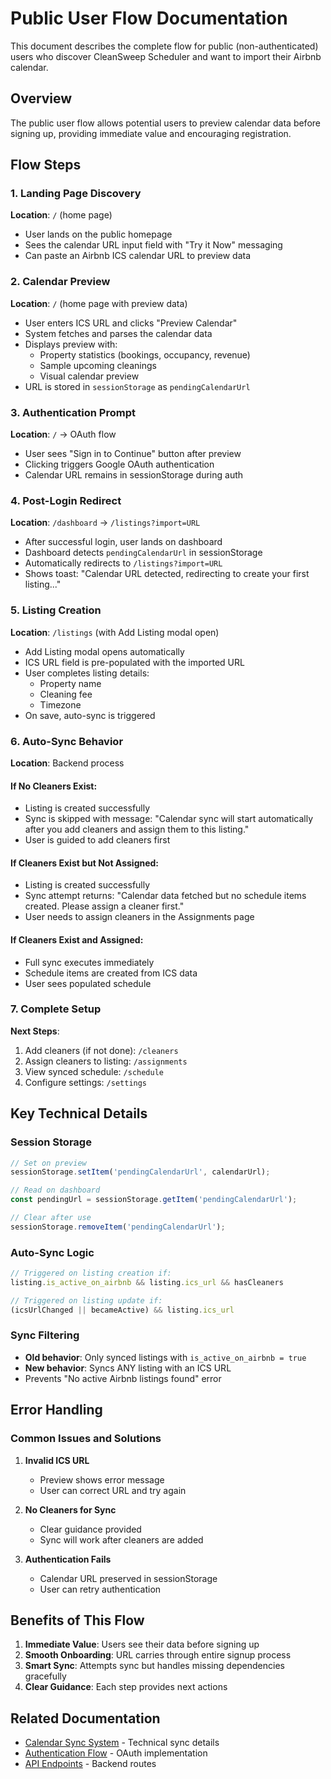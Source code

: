 # Public User Flow Documentation

This document describes the complete flow for public (non-authenticated) users who discover CleanSweep Scheduler and want to import their Airbnb calendar.

## Overview

The public user flow allows potential users to preview calendar data before signing up, providing immediate value and encouraging registration.

## Flow Steps

### 1. Landing Page Discovery
**Location**: `/` (home page)

- User lands on the public homepage
- Sees the calendar URL input field with "Try it Now" messaging
- Can paste an Airbnb ICS calendar URL to preview data

### 2. Calendar Preview
**Location**: `/` (home page with preview data)

- User enters ICS URL and clicks "Preview Calendar"
- System fetches and parses the calendar data
- Displays preview with:
  - Property statistics (bookings, occupancy, revenue)
  - Sample upcoming cleanings
  - Visual calendar preview
- URL is stored in `sessionStorage` as `pendingCalendarUrl`

### 3. Authentication Prompt
**Location**: `/` → OAuth flow

- User sees "Sign in to Continue" button after preview
- Clicking triggers Google OAuth authentication
- Calendar URL remains in sessionStorage during auth

### 4. Post-Login Redirect
**Location**: `/dashboard` → `/listings?import=URL`

- After successful login, user lands on dashboard
- Dashboard detects `pendingCalendarUrl` in sessionStorage
- Automatically redirects to `/listings?import=URL`
- Shows toast: "Calendar URL detected, redirecting to create your first listing..."

### 5. Listing Creation
**Location**: `/listings` (with Add Listing modal open)

- Add Listing modal opens automatically
- ICS URL field is pre-populated with the imported URL
- User completes listing details:
  - Property name
  - Cleaning fee
  - Timezone
- On save, auto-sync is triggered

### 6. Auto-Sync Behavior
**Location**: Backend process

#### If No Cleaners Exist:
- Listing is created successfully
- Sync is skipped with message: "Calendar sync will start automatically after you add cleaners and assign them to this listing."
- User is guided to add cleaners first

#### If Cleaners Exist but Not Assigned:
- Listing is created successfully
- Sync attempt returns: "Calendar data fetched but no schedule items created. Please assign a cleaner first."
- User needs to assign cleaners in the Assignments page

#### If Cleaners Exist and Assigned:
- Full sync executes immediately
- Schedule items are created from ICS data
- User sees populated schedule

### 7. Complete Setup
**Next Steps**:
1. Add cleaners (if not done): `/cleaners`
2. Assign cleaners to listing: `/assignments`
3. View synced schedule: `/schedule`
4. Configure settings: `/settings`

## Key Technical Details

### Session Storage
```javascript
// Set on preview
sessionStorage.setItem('pendingCalendarUrl', calendarUrl);

// Read on dashboard
const pendingUrl = sessionStorage.getItem('pendingCalendarUrl');

// Clear after use
sessionStorage.removeItem('pendingCalendarUrl');
```

### Auto-Sync Logic
```javascript
// Triggered on listing creation if:
listing.is_active_on_airbnb && listing.ics_url && hasCleaners

// Triggered on listing update if:
(icsUrlChanged || becameActive) && listing.ics_url
```

### Sync Filtering
- **Old behavior**: Only synced listings with `is_active_on_airbnb = true`
- **New behavior**: Syncs ANY listing with an ICS URL
- Prevents "No active Airbnb listings found" error

## Error Handling

### Common Issues and Solutions

1. **Invalid ICS URL**
   - Preview shows error message
   - User can correct URL and try again

2. **No Cleaners for Sync**
   - Clear guidance provided
   - Sync will work after cleaners are added

3. **Authentication Fails**
   - Calendar URL preserved in sessionStorage
   - User can retry authentication

## Benefits of This Flow

1. **Immediate Value**: Users see their data before signing up
2. **Smooth Onboarding**: URL carries through entire signup process
3. **Smart Sync**: Attempts sync but handles missing dependencies gracefully
4. **Clear Guidance**: Each step provides next actions

## Related Documentation

- [Calendar Sync System](./CALENDAR_SYNC.md) - Technical sync details
- [Authentication Flow](../CLAUDE.md#authentication) - OAuth implementation
- [API Endpoints](../CLAUDE.md#key-features-and-routes) - Backend routes